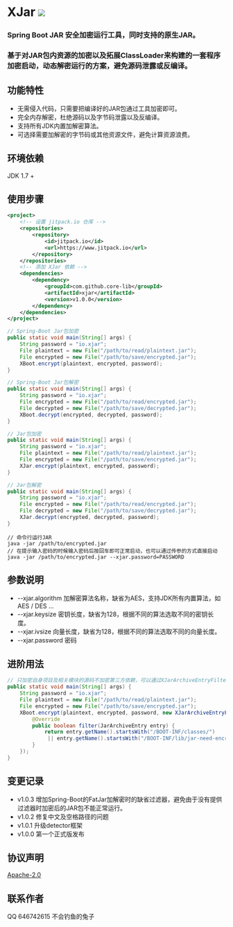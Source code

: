 # **XJar** [![](https://jitpack.io/v/core-lib/xjar.svg)](https://jitpack.io/#core-lib/xjar)
### Spring Boot JAR 安全加密运行工具，同时支持的原生JAR。
### 基于对JAR包内资源的加密以及拓展ClassLoader来构建的一套程序加密启动，动态解密运行的方案，避免源码泄露或反编译。

## **功能特性**
* 无需侵入代码，只需要把编译好的JAR包通过工具加密即可。
* 完全内存解密，杜绝源码以及字节码泄露以及反编译。
* 支持所有JDK内置加解密算法。
* 可选择需要加解密的字节码或其他资源文件，避免计算资源浪费。

## **环境依赖**
JDK 1.7 +

## **使用步骤**

```xml
<project>
    <!-- 设置 jitpack.io 仓库 -->
    <repositories>
        <repository>
            <id>jitpack.io</id>
            <url>https://www.jitpack.io</url>
        </repository>
    </repositories>
    <!-- 添加 XJar 依赖 -->
    <dependencies>
        <dependency>
            <groupId>com.github.core-lib</groupId>
            <artifactId>xjar</artifactId>
            <version>v1.0.0</version>
        </dependency>
    </dependencies>
</project>
```

```java
// Spring-Boot Jar包加密
public static void main(String[] args) {
    String password = "io.xjar";
    File plaintext = new File("/path/to/read/plaintext.jar");
    File encrypted = new File("/path/to/save/encrypted.jar");
    XBoot.encrypt(plaintext, encrypted, password);
}
```

```java
// Spring-Boot Jar包解密
public static void main(String[] args) {
    String password = "io.xjar";
    File encrypted = new File("/path/to/read/encrypted.jar");
    File decrypted = new File("/path/to/save/decrypted.jar");
    XBoot.decrypt(encrypted, decrypted, password);
}
```

```java
// Jar包加密
public static void main(String[] args) {
    String password = "io.xjar";
    File plaintext = new File("/path/to/read/plaintext.jar");
    File encrypted = new File("/path/to/save/encrypted.jar");
    XJar.encrypt(plaintext, encrypted, password);
}
```

```java
// Jar包解密
public static void main(String[] args) {
    String password = "io.xjar";
    File encrypted = new File("/path/to/read/encrypted.jar");
    File decrypted = new File("/path/to/save/decrypted.jar");
    XJar.decrypt(encrypted, decrypted, password);
}
```

```text
// 命令行运行JAR
java -jar /path/to/encrypted.jar
// 在提示输入密码的时候输入密码后按回车即可正常启动，也可以通过传参的方式直接启动
java -jar /path/to/encrypted.jar --xjar.password=PASSWORD
```

## **参数说明**
* --xjar.algorithm  加解密算法名称，缺省为AES，支持JDK所有内置算法，如AES / DES ...
* --xjar.keysize    密钥长度，缺省为128，根据不同的算法选取不同的密钥长度。
* --xjar.ivsize     向量长度，缺省为128，根据不同的算法选取不同的向量长度。
* --xjar.password   密码

## **进阶用法**
```java
// 只加密自身项目及相关模块的源码不加密第三方依赖，可以通过XJarArchiveEntryFilter来定制需要加密的JAR包内资源
public static void main(String[] args) {
    String password = "io.xjar";
    File plaintext = new File("/path/to/read/plaintext.jar");
    File encrypted = new File("/path/to/save/encrypted.jar");
    XBoot.encrypt(plaintext, encrypted, password, new XJarArchiveEntryFilter() {
        @Override
        public boolean filter(JarArchiveEntry entry) {
            return entry.getName().startsWith("/BOOT-INF/classes/")
             || entry.getName().startsWith("/BOOT-INF/lib/jar-need-encrypted");
        }
    });
}
```

## 变更记录
* v1.0.3 增加Spring-Boot的FatJar加解密时的缺省过滤器，避免由于没有提供过滤器时加密后的JAR包不能正常运行。
* v1.0.2 修复中文及空格路径的问题
* v1.0.1 升级detector框架
* v1.0.0 第一个正式版发布

## 协议声明
[Apache-2.0](http://www.apache.org/licenses/LICENSE-2.0)

## 联系作者
QQ 646742615 不会钓鱼的兔子